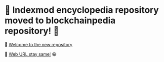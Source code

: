 # 🚛 Indexmod encyclopedia repository moved to blockchainpedia repository! 🛫

🛬 [Welcome to the new repository](https://github.com/indexmod/blockchainpedia)

🗼 [Web URL stay same!](https://indexmod.gq/) 😀

